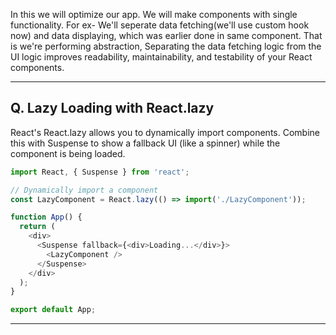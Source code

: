 In this we will optimize our app.
We will make components with single functionality.
For ex- We'll seperate data fetching(we'll use custom hook now) and data displaying, which was earlier done in same component.
That is we're performing abstraction, Separating the data fetching logic from the UI logic improves readability, maintainability, and testability of your React components.

---

## Q. Lazy Loading with React.lazy
React's React.lazy allows you to dynamically import components. Combine this with Suspense to show a fallback UI (like a spinner) while the component is being loaded.

```js
import React, { Suspense } from 'react';

// Dynamically import a component
const LazyComponent = React.lazy(() => import('./LazyComponent'));

function App() {
  return (
    <div>
      <Suspense fallback={<div>Loading...</div>}>
        <LazyComponent />
      </Suspense>
    </div>
  );
}

export default App;
```
---